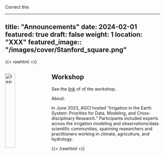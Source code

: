 Correct this 

---
title: "Announcements"
date: 2024-02-01
featured: true
draft: false
weight: 1
location: "XXX"
featured_image:: "/images/cover/Stanford_square.png"
---
{{< rawhtml >}}
<div>
<img src="https://www.agci.org/wp-content/uploads/2023/11/23s2-irrigation-workshop-group-shot-1536x671.png" alt="tesr" style="float:left;width:25%;height:25%;padding:0 25px 0 0;">
<h2> Workshop </h2>                                           
<!-- ![logo](/images/cover/Goethe_square.png) -->
<!-- <a href="/pdfs/PhD_Ulrich.pdf">PDF Here</a> -->

<p> See the <a href="https://www.agci.org/blog/irrigation-in-the-earth-system-priorities-for-data-modeling-and-cross-disciplinary-research">link</a> of of the workshop.
<p>
About: <p>
In June 2023, AGCI hosted “Irrigation in the Earth System: Priorities for Data, Modeling, and Cross-disciplinary Research.” Participants included experts across the irrigation modeling and observations/data scientific communities, spanning researchers and practitioners working in climate, agriculture, and hydrology.
</p>
</div>
{{< /rawhtml >}}

